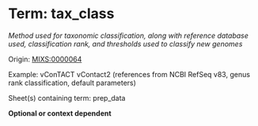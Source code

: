 # Term: tax_class

*Method used for taxonomic classification, along with reference database used, classification rank, and thresholds used to classify new genomes*

Origin: [MIXS:0000064](https://w3id.org/mixs/0000064)

Example: vConTACT vContact2 (references from NCBI RefSeq v83, genus rank classification, default parameters)

Sheet(s) containing term: prep_data

**Optional or context dependent**